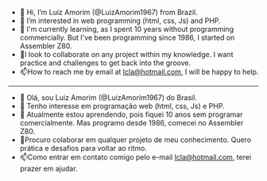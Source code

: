 - 👋 Hi, I’m Luiz Amorim  (@LuizAmorim1967) from  Brazil.
- 👀 I’m interested in web programming (html, css, Js) and PHP.
- 🌱 I'm currently learning, as I spent 10 years without programming commercially. But I've been programming since 1986, I started on Assembler Z80.
- 💞️I look to collaborate on any project within my knowledge. I want practice and challenges to get back into the groove.
- 📫How to reach me by email at lcla@hotmail.com, I will be happy to help.
---------------------------------------------------------------------------------------------------------------------------------------
- 👋 Olá, sou Luiz Amorim  (@LuizAmorim1967) do Brasil.
- 👀 Tenho interesse em programação web (html, css, Js) e PHP.
- 🌱 Atualmente estou aprendendo, pois fiquei 10 anos sem programar comercialmente. Mas programo desde 1986, comecei no Assembler Z80.
- 💞️Procuro colaborar em qualquer projeto de meu conhecimento. Quero prática e desafios para voltar ao ritmo.
- 📫Como entrar em contato comigo pelo e-mail lcla@hotmail.com, terei prazer em ajudar.

<!---
LuizAmorim1967/LuizAmorim1967 is a ✨ special ✨ repository because its `README.md` (this file) appears on your GitHub profile.
You can click the Preview link to take a look at your changes.
--->
